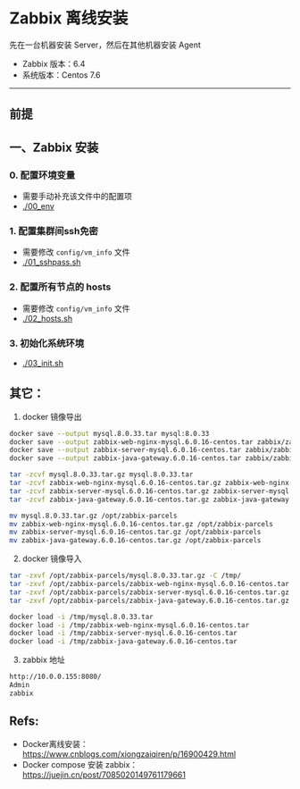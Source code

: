 # Zabbix 离线安装

先在一台机器安装 Server，然后在其他机器安装 Agent

- Zabbix 版本：6.4
- 系统版本：Centos 7.6

*****

## 前提

## 一、Zabbix 安装

### 0. 配置环境变量
- 需要手动补充该文件中的配置项
- [./00_env](./00_env)

### 1. 配置集群间ssh免密
- 需要修改 `config/vm_info` 文件
- [./01_sshpass.sh](./01_sshpass.sh)

### 2. 配置所有节点的 hosts
- 需要修改 `config/vm_info` 文件
- [./02_hosts.sh](./02_hosts.sh)

### 3. 初始化系统环境
- [./03_init.sh](./03_init.sh)


## 其它：
1. docker 镜像导出
```bash
docker save --output mysql.8.0.33.tar mysql:8.0.33
docker save --output zabbix-web-nginx-mysql.6.0.16-centos.tar zabbix/zabbix-web-nginx-mysql:6.0.16-centos
docker save --output zabbix-server-mysql.6.0.16-centos.tar zabbix/zabbix-server-mysql:6.0.16-centos
docker save --output zabbix-java-gateway.6.0.16-centos.tar zabbix/zabbix-java-gateway:6.0.16-centos

tar -zcvf mysql.8.0.33.tar.gz mysql.8.0.33.tar
tar -zcvf zabbix-web-nginx-mysql.6.0.16-centos.tar.gz zabbix-web-nginx-mysql.6.0.16-centos.tar
tar -zcvf zabbix-server-mysql.6.0.16-centos.tar.gz zabbix-server-mysql.6.0.16-centos.tar
tar -zcvf zabbix-java-gateway.6.0.16-centos.tar.gz zabbix-java-gateway.6.0.16-centos.tar

mv mysql.8.0.33.tar.gz /opt/zabbix-parcels
mv zabbix-web-nginx-mysql.6.0.16-centos.tar.gz /opt/zabbix-parcels
mv zabbix-server-mysql.6.0.16-centos.tar.gz /opt/zabbix-parcels
mv zabbix-java-gateway.6.0.16-centos.tar.gz /opt/zabbix-parcels
```

2. docker 镜像导入
```bash
tar -zxvf /opt/zabbix-parcels/mysql.8.0.33.tar.gz -C /tmp/
tar -zxvf /opt/zabbix-parcels/zabbix-web-nginx-mysql.6.0.16-centos.tar.gz -C /tmp/
tar -zxvf /opt/zabbix-parcels/zabbix-server-mysql.6.0.16-centos.tar.gz -C /tmp/
tar -zxvf /opt/zabbix-parcels/zabbix-java-gateway.6.0.16-centos.tar.gz -C /tmp/

docker load -i /tmp/mysql.8.0.33.tar
docker load -i /tmp/zabbix-web-nginx-mysql.6.0.16-centos.tar
docker load -i /tmp/zabbix-server-mysql.6.0.16-centos.tar
docker load -i /tmp/zabbix-java-gateway.6.0.16-centos.tar
```

3. zabbix 地址
```bash
http://10.0.0.155:8080/
Admin
zabbix
```

## Refs:
- Docker离线安装：https://www.cnblogs.com/xiongzaiqiren/p/16900429.html
- Docker compose 安装 zabbix： https://juejin.cn/post/7085020149761179661
